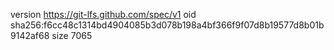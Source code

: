 version https://git-lfs.github.com/spec/v1
oid sha256:f6cc48c1314bd4904085b3d078b198a4bf366f9f07d8b19577d8b01b9142af68
size 7065
